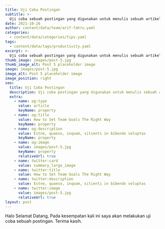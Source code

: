 ```yaml
---
title: Uji Coba Postingan
subtitle: >-
  Uji coba sebuah postingan yang digunakan untuk menulis sebuah artikel.
date: 2021-10-26
author: content/data/team/arif-fahru.yaml
categories:
  - content/data/categories/tips.yaml
tags:
  - content/data/tags/productivity.yaml
excerpt: >-
  Uji coba sebuah postingan yang digunakan untuk menulis sebuah artikel.
thumb_image: images/post-5.jpg
thumb_image_alt: Post 5 placeholder image
image: images/post-5.jpg
image_alt: Post 5 placeholder image
image_position: right
seo:
  title: Uji Coba Postingan
  description: Uji coba postingan yang digunakan untuk menulis sebuah artikel.
  extra:
    - name: og:type
      value: article
      keyName: property
    - name: og:title
      value: How to Set Team Goals The Right Way
      keyName: property
    - name: og:description
      value: Estne, quaeso, inquam, sitienti in bibendo voluptas
      keyName: property
    - name: og:image
      value: images/post-5.jpg
      keyName: property
      relativeUrl: true
    - name: twitter:card
      value: summary_large_image
    - name: twitter:title
      value: How to Set Team Goals The Right Way
    - name: twitter:description
      value: Estne, quaeso, inquam, sitienti in bibendo voluptas
    - name: twitter:image
      value: images/post-5.jpg
      relativeUrl: true
layout: post
---
```

Halo Selamat Datang,
Pada kesempatan kali ini saya akan melakukan uji coba sebuah postingan. Terima kasih.
